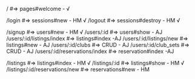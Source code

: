 / #=> pages#welcome - √

/login #=> sessions#new - HM √
/logout #=> sessions#destroy - HM √

/signup #=> users#new - HM √
/users/:id #=> users#show - AJ
/users/:id/listings/index #=> listings#index -AJ
/users/:id/listings/new #=> listings#new - AJ
/users/:id/clubs #=> CRUD - AJ
/users/:id/club_sets #=> CRUD - AJ
/users/:id/reservations/index #=> reservation#index -AJ

/listings #=> listings#index - HM √
/listings/:id #=> listings#show - HM √
/listings/:id/reservations/new #=> reservations#new - HM 
